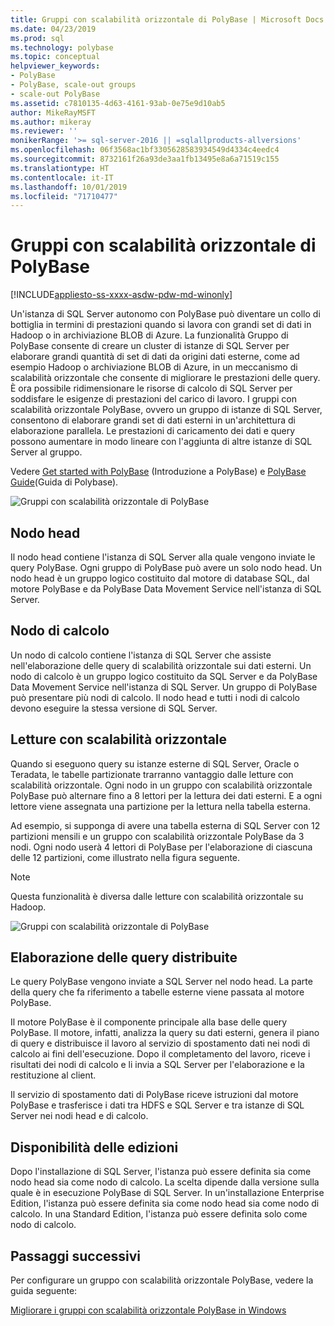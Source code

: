 ```yaml
---
title: Gruppi con scalabilità orizzontale di PolyBase | Microsoft Docs
ms.date: 04/23/2019
ms.prod: sql
ms.technology: polybase
ms.topic: conceptual
helpviewer_keywords:
- PolyBase
- PolyBase, scale-out groups
- scale-out PolyBase
ms.assetid: c7810135-4d63-4161-93ab-0e75e9d10ab5
author: MikeRayMSFT
ms.author: mikeray
ms.reviewer: ''
monikerRange: '>= sql-server-2016 || =sqlallproducts-allversions'
ms.openlocfilehash: 06f3568ac1bf3305628583934549d4334c4eedc4
ms.sourcegitcommit: 8732161f26a93de3aa1fb13495e8a6a71519c155
ms.translationtype: HT
ms.contentlocale: it-IT
ms.lasthandoff: 10/01/2019
ms.locfileid: "71710477"
---
```

# <a name="polybase-scale-out-groups"></a>Gruppi con scalabilità orizzontale di PolyBase

[!INCLUDE[appliesto-ss-xxxx-asdw-pdw-md-winonly](../../includes/appliesto-ss-xxxx-xxxx-xxx-md-winonly.md)]

Un'istanza di SQL Server autonomo con PolyBase può diventare un collo di bottiglia in termini di prestazioni quando si lavora con grandi set di dati in Hadoop o in archiviazione BLOB di Azure. La funzionalità Gruppo di PolyBase consente di creare un cluster di istanze di SQL Server per elaborare grandi quantità di set di dati da origini dati esterne, come ad esempio Hadoop o archiviazione BLOB di Azure, in un meccanismo di scalabilità orizzontale che consente di migliorare le prestazioni delle query. È ora possibile ridimensionare le risorse di calcolo di SQL Server per soddisfare le esigenze di prestazioni del carico di lavoro. I gruppi con scalabilità orizzontale PolyBase, ovvero un gruppo di istanze di SQL Server, consentono di elaborare grandi set di dati esterni in un'architettura di elaborazione parallela. Le prestazioni di caricamento dei dati e query possono aumentare in modo lineare con l'aggiunta di altre istanze di SQL Server al gruppo. 
  
Vedere [Get started with PolyBase](../../relational-databases/polybase/get-started-with-polybase.md) (Introduzione a PolyBase) e [PolyBase Guide](../../relational-databases/polybase/polybase-guide.md)(Guida di Polybase).
  
![Gruppi con scalabilità orizzontale di PolyBase](../../relational-databases/polybase/media/polybase-scale-out-groups.png "Gruppi con scalabilità orizzontale di PolyBase")  
  
## <a name="head-node"></a>Nodo head  

Il nodo head contiene l'istanza di SQL Server alla quale vengono inviate le query PolyBase. Ogni gruppo di PolyBase può avere un solo nodo head. Un nodo head è un gruppo logico costituito dal motore di database SQL, dal motore PolyBase e da PolyBase Data Movement Service nell'istanza di SQL Server.
  
## <a name="compute-node"></a>Nodo di calcolo  

Un nodo di calcolo contiene l'istanza di SQL Server che assiste nell'elaborazione delle query di scalabilità orizzontale sui dati esterni. Un nodo di calcolo è un gruppo logico costituito da SQL Server e da PolyBase Data Movement Service nell'istanza di SQL Server. Un gruppo di PolyBase può presentare più nodi di calcolo. Il nodo head e tutti i nodi di calcolo devono eseguire la stessa versione di SQL Server.

## <a name="scale-out-reads"></a>Letture con scalabilità orizzontale

Quando si eseguono query su istanze esterne di SQL Server, Oracle o Teradata, le tabelle partizionate trarranno vantaggio dalle letture con scalabilità orizzontale. Ogni nodo in un gruppo con scalabilità orizzontale PolyBase può alternare fino a 8 lettori per la lettura dei dati esterni. E a ogni lettore viene assegnata una partizione per la lettura nella tabella esterna. 

Ad esempio, si supponga di avere una tabella esterna di SQL Server con 12 partizioni mensili e un gruppo con scalabilità orizzontale PolyBase da 3 nodi. Ogni nodo userà 4 lettori di PolyBase per l'elaborazione di ciascuna delle 12 partizioni, come illustrato nella figura seguente. 

> [!NOTE]
>  Questa funzionalità è diversa dalle letture con scalabilità orizzontale su Hadoop. 

![Gruppi con scalabilità orizzontale di PolyBase](../../relational-databases/polybase/media/polybase-scale-out-groups2.png "Gruppi con scalabilità orizzontale di PolyBase")
  
## <a name="distributed-query-processing"></a>Elaborazione delle query distribuite  

Le query PolyBase vengono inviate a SQL Server nel nodo head. La parte della query che fa riferimento a tabelle esterne viene passata al motore PolyBase.
  
Il motore PolyBase è il componente principale alla base delle query PolyBase. Il motore, infatti, analizza la query su dati esterni, genera il piano di query e distribuisce il lavoro al servizio di spostamento dati nei nodi di calcolo ai fini dell'esecuzione. Dopo il completamento del lavoro, riceve i risultati dei nodi di calcolo e li invia a SQL Server per l'elaborazione e la restituzione al client.
  
Il servizio di spostamento dati di PolyBase riceve istruzioni dal motore PolyBase e trasferisce i dati tra HDFS e SQL Server e tra istanze di SQL Server nei nodi head e di calcolo.
  
## <a name="editions-availability"></a>Disponibilità delle edizioni  

Dopo l'installazione di SQL Server, l'istanza può essere definita sia come nodo head sia come nodo di calcolo. La scelta dipende dalla versione sulla quale è in esecuzione PolyBase di SQL Server. In un'installazione Enterprise Edition, l'istanza può essere definita sia come nodo head sia come nodo di calcolo. In una Standard Edition, l'istanza può essere definita solo come nodo di calcolo.

## <a name="next-steps"></a>Passaggi successivi

Per configurare un gruppo con scalabilità orizzontale PolyBase, vedere la guida seguente:

[Migliorare i gruppi con scalabilità orizzontale PolyBase in Windows](configure-scale-out-groups-windows.md)

